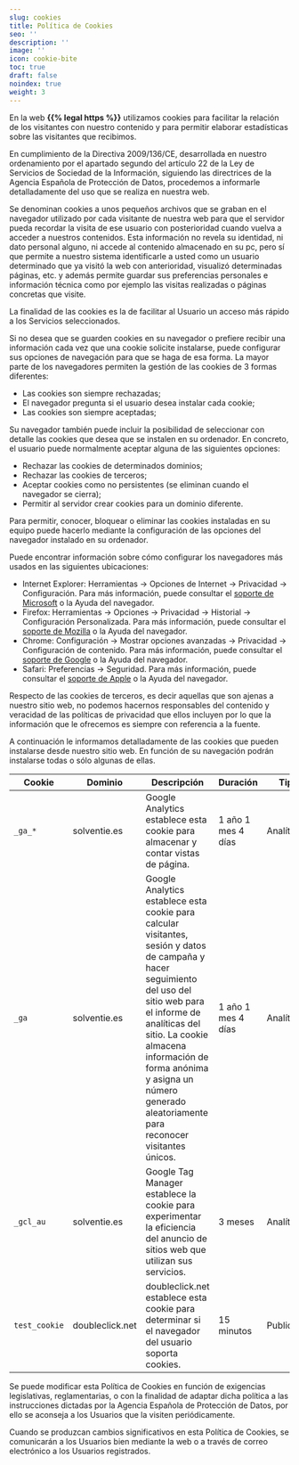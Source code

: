 ```yaml
---
slug: cookies
title: Política de Cookies
seo: ''
description: ''
image: ''
icon: cookie-bite
toc: true
draft: false
noindex: true
weight: 3
---
```


En la web **{{% legal https %}}** utilizamos cookies para facilitar la relación de los visitantes con nuestro contenido y para permitir elaborar estadísticas sobre las visitantes que recibimos.

En cumplimiento de la Directiva 2009/136/CE, desarrollada en nuestro ordenamiento por el apartado segundo del artículo 22 de la Ley de Servicios de Sociedad de la Información, siguiendo las directrices de la Agencia Española de Protección de Datos, procedemos a informarle detalladamente del uso que se realiza en nuestra web.

Se denominan cookies a unos pequeños archivos que se graban en el navegador utilizado por cada visitante de nuestra web para que el servidor pueda recordar la visita de ese usuario con posterioridad cuando vuelva a acceder a nuestros contenidos. Esta información no revela su identidad, ni dato personal alguno, ni accede al contenido almacenado en su pc, pero sí que permite a nuestro sistema identificarle a usted como un usuario determinado que ya visitó la web con anterioridad, visualizó determinadas páginas, etc. y además permite guardar sus preferencias personales e información técnica como por ejemplo las visitas realizadas o páginas concretas que visite.

La finalidad de las cookies es la de facilitar al Usuario un acceso más rápido a los Servicios seleccionados.

Si no desea que se guarden cookies en su navegador o prefiere recibir una información cada vez que una cookie solicite instalarse, puede configurar sus opciones de navegación para que se haga de esa forma. La mayor parte de los navegadores permiten la gestión de las cookies de 3 formas diferentes:

- Las cookies son siempre rechazadas;
- El navegador pregunta si el usuario desea instalar cada cookie;
- Las cookies son siempre aceptadas;

Su navegador también puede incluir la posibilidad de seleccionar con detalle las cookies que desea que se instalen en su ordenador. En concreto, el usuario puede normalmente aceptar alguna de las siguientes opciones:

- Rechazar las cookies de determinados dominios;
- Rechazar las cookies de terceros;
- Aceptar cookies como no persistentes (se eliminan cuando el navegador se cierra);
- Permitir al servidor crear cookies para un dominio diferente.

Para permitir, conocer, bloquear o eliminar las cookies instaladas en su equipo puede hacerlo mediante la configuración de las opciones del navegador instalado en su ordenador.

Puede encontrar información sobre cómo configurar los navegadores más usados en las siguientes ubicaciones:

- Internet Explorer: Herramientas -\> Opciones de Internet -\> Privacidad -\> Configuración. Para más información, puede consultar el [soporte de Microsoft](http://windows.microsoft.com/es-ES/windows/support "[nofollow]") o la Ayuda del navegador.
- Firefox: Herramientas -\> Opciones -\> Privacidad -\> Historial -\> Configuración Personalizada. Para más información, puede consultar el [soporte de Mozilla](http://support.mozilla.org/es/home "[nofollow]") o la Ayuda del navegador.
- Chrome: Configuración -\> Mostrar opciones avanzadas -\> Privacidad -\> Configuración de contenido. Para más información, puede consultar el [soporte de Google](http://support.google.com/chrome/?hl=es "[nofollow]") o la Ayuda del navegador.
- Safari: Preferencias -\> Seguridad. Para más información, puede consultar el [soporte de Apple](http://www.apple.com/es/support/safari/ "[nofollow]") o la Ayuda del navegador.

Respecto de las cookies de terceros, es decir aquellas que son ajenas a nuestro sitio web, no podemos hacernos responsables del contenido y veracidad de las políticas de privacidad que ellos incluyen por lo que la información que le ofrecemos es siempre con referencia a la fuente.

A continuación le informamos detalladamente de las cookies que pueden instalarse desde nuestro sitio web. En función de su navegación podrán instalarse todas o sólo algunas de ellas.

| Cookie        | Dominio         | Descripción                                                                      | Duración               | Tipo         |
|---------------|-----------------|----------------------------------------------------------------------------------|------------------------|--------------|
| `_ga_*`       | solventie.es    | Google Analytics establece esta cookie para almacenar y contar vistas de página. | 1 año 1 mes 4 días     | Analítica    |
| `_ga`         | solventie.es    | Google Analytics establece esta cookie para calcular visitantes, sesión y datos de campaña y hacer seguimiento del uso del sitio web para el informe de analíticas del sitio. La cookie almacena información de forma anónima y asigna un número generado aleatoriamente para reconocer visitantes únicos. | 1 año 1 mes 4 días     | Analítica    |
| `_gcl_au`     | solventie.es    | Google Tag Manager establece la cookie para experimentar la eficiencia del anuncio de sitios web que utilizan sus servicios. | 3 meses                | Analítica    |
| `test_cookie` | doubleclick.net | doubleclick.net establece esta cookie para determinar si el navegador del usuario soporta cookies. | 15 minutos             | Publicidad   |

Se puede modificar esta Política de Cookies en función de exigencias legislativas, reglamentarias, o con la finalidad de adaptar dicha política a las instrucciones dictadas por la Agencia Española de Protección de Datos, por ello se aconseja a los Usuarios que la visiten periódicamente.

Cuando se produzcan cambios significativos en esta Política de Cookies, se comunicarán a los Usuarios bien mediante la web o a través de correo electrónico a los Usuarios registrados.
